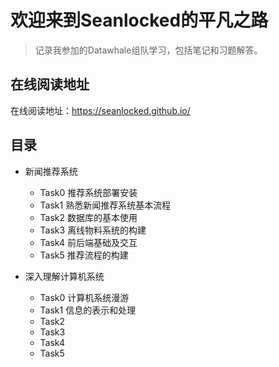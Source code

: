 # 欢迎来到Seanlocked的平凡之路

> 记录我参加的Datawhale组队学习，包括笔记和习题解答。

## 在线阅读地址
在线阅读地址：https://seanlocked.github.io/

## 目录
* 新闻推荐系统
    * Task0 推荐系统部署安装
    * Task1 熟悉新闻推荐系统基本流程
    * Task2 数据库的基本使用
    * Task3 离线物料系统的构建
    * Task4 前后端基础及交互
    * Task5 推荐流程的构建

* 深入理解计算机系统
    * Task0 计算机系统漫游
    * Task1 信息的表示和处理
    * Task2 
    * Task3 
    * Task4 
    * Task5 